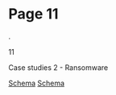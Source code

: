 # Page 11

.

11

Case studies 2  - Ransomware

[Schema](page_11_img_0.png)
[Schema](page_11_img_1.png)
